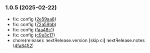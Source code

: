 ## <small>1.0.5 (2025-02-22)</small>

- fix: config ([2e59aa8](https://gitlab.com/getbunker-france-nuage/france-nuage/plateforme/commit/2e59aa8))
- fix: config ([72a59bb](https://gitlab.com/getbunker-france-nuage/france-nuage/plateforme/commit/72a59bb))
- fix: config ([faa48c1](https://gitlab.com/getbunker-france-nuage/france-nuage/plateforme/commit/faa48c1))
- fix: config ([c9e3c17](https://gitlab.com/getbunker-france-nuage/france-nuage/plateforme/commit/c9e3c17))
- chore(release): nextRelease.version [skip ci] nextRelease.notes ([4fa8452](https://gitlab.com/getbunker-france-nuage/france-nuage/plateforme/commit/4fa8452))
